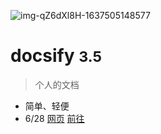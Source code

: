 <!-- _coverpage.md -->

![img-qZ6dXl8H-1637505148577](https://i0.hdslb.com/bfs/archive/771bd6d35c782a31565675f6d04f00fa1c48d0b9.png)

# docsify <small>3.5</small>

> 个人的文档

- 简单、轻便
- 6/28
[网页](https://l987845225.github.io/docweb/)
[前往](#docsify)
